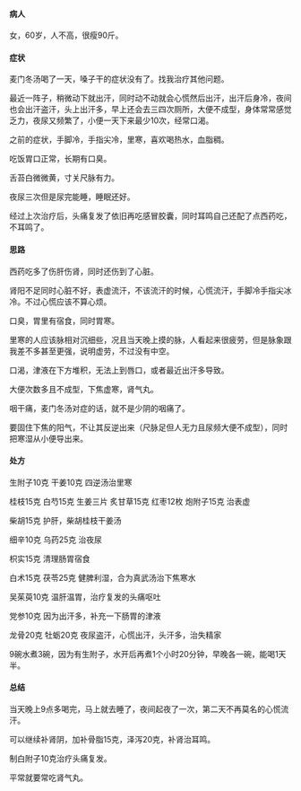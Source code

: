 #### 病人

女，60岁，人不高，很瘦90斤。

#### 症状

麦门冬汤喝了一天，嗓子干的症状没有了。找我治疗其他问题。

最近一阵子，稍微动下就出汗，同时动不动就会心慌然后出汗，出汗后身冷，夜间也会出汗盗汗，头上出汗多，早上还会去三四次厕所，大便不成型，身体常常感觉乏力，夜尿又频繁了，小便一天下来最少10次，经常口渴。

之前的症状，手脚冷，手指尖冷，里寒，喜欢喝热水，血脂稠。

吃饭胃口正常，长期有口臭。

舌苔白微微黄，寸关尺脉有力。

夜尿三次但是尿完能睡，睡眠还好。

经过上次治疗后，头痛复发了依旧再吃感冒胶囊，同时耳鸣自己还配了点西药吃，不耳鸣了。

#### 思路

西药吃多了伤肝伤肾，同时还伤到了心脏。

肾阳不足同时心脏不好，表虚流汗，不该流汗的时候，心慌流汗，手脚冷手指尖冰冷。不过心慌应该不算心烦。

口臭，胃里有宿食，同时胃寒。

里寒的人应该脉相对沉细些，况且当天晚上摸的脉，人看起来很疲劳，但是脉象跟我差不多甚至更强，说明虚劳，不过没有中空。

口渴，津液在下方堆积，无法上到唇口，或者最近出汗多导致。

大便次数多且不成型，下焦虚寒，肾气丸。

咽干痛，麦门冬汤对症的话，就不是少阴的咽痛了。

要固住下焦的阳气，不让其反逆出来（尺脉足但人无力且尿频大便不成型），同时把寒湿从小便导出来。

#### 处方

生附子10克 干姜10克 四逆汤治里寒

桂枝15克 白芍15克 生姜三片 炙甘草15克 红枣12枚 炮附子15克 治表虚

柴胡15克 护肝，柴胡桂枝干姜汤

细辛10克 乌药25克 治夜尿

枳实15克 清理肠胃宿食

白术15克 茯苓25克 健脾利湿，合为真武汤治下焦寒水

吴茱萸10克 温肝温胃，治疗复发的头痛呕吐

党参10克 因为出汗多，补充一下肠胃的津液

龙骨20克 牡蛎20克 夜尿盗汗，心慌出汗，头汗多，治失精家

9碗水煮3碗，因为有生附子，水开后再煮1个小时20分钟，早晚各一碗，能喝1天半。

#### 总结

当天晚上9点多喝完，马上就去睡了，夜间起夜了一次，第二天不再莫名的心慌流汗。

可以继续补肾阴，加补骨脂15克，泽泻20克，补肾治耳鸣。

制白附子10克治疗头痛复发。

平常就要常吃肾气丸。

